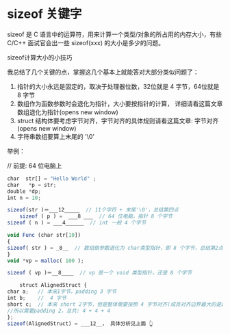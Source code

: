 # sizeof 关键字

sizeof 是 C 语言中的运算符，用来计算一个类型/对象的所占用的内存大小，有些 C/C++ 面试官会出一些 sizeof(xxx) 的大小是多少的问题。

sizeof计算大小的小技巧

我总结了几个关键的点，掌握这几个基本上就能答对大部分类似问题了：

1. 指针的大小永远是固定的，取决于处理器位数，32位就是 4 字节，64位就是 8 字节
2. 数组作为函数参数时会退化为指针，大小要按指针的计算， 详细请看这篇文章数组退化为指针(opens new window)
3. struct 结构体要考虑字节对齐，字节对齐的具体规则请看这篇文章: 字节对齐(opens new window)
4. 字符串数组要算上末尾的 '\0'

举例：

// 前提: 64 位电脑上

```js
char  str[] = "Hello World" ;
char   *p = str;
double *dp;
int n = 10;

sizeof(str )＝___12_____  // 11个字符 + 末尾'\0'，总结第四点
    sizeof ( p ) =  ___8 ___  // 64 位电脑，指针 8 个字节
sizeof ( n ) = ___4______  // int 一般 4 个字节

void Func (char str[10])
{
sizeof( str ) = _8__  // 数组做参数退化为 char类型指针，即 8 个字节，总结第2点
}
void *vp = malloc( 100 );

sizeof ( vp )＝__8____  // vp 是一个 void 类型指针，还是 8 个字节

    struct AlignedStruct {
char a;   // 本来1字节，padding 3 字节
int b;    //  4 字节
short c;  // 本来 short 2字节，但是整体需要按照 4 字节对齐(成员对齐边界最大的是int 4) ，
//所以需要padding 2，总共: 4 + 4 + 4
};
sizeof(AlignedStruct) = ___12__， 具体分析见上面 👆
```

